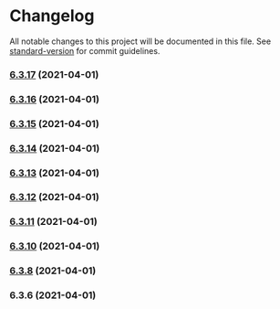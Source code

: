 # Changelog

All notable changes to this project will be documented in this file. See [standard-version](https://github.com/conventional-changelog/standard-version) for commit guidelines.

### [6.3.17](https://github.com/wheelroom/wheelroom/compare/@wheelroom/any@6.3.16...@wheelroom/any@6.3.17) (2021-04-01)

### [6.3.16](https://github.com/wheelroom/wheelroom/compare/@wheelroom/any@6.3.15...@wheelroom/any@6.3.16) (2021-04-01)

### [6.3.15](https://github.com/wheelroom/wheelroom/compare/@wheelroom/any@6.3.14...@wheelroom/any@6.3.15) (2021-04-01)

### [6.3.14](https://github.com/wheelroom/wheelroom/compare/@wheelroom/any@6.3.13...@wheelroom/any@6.3.14) (2021-04-01)

### [6.3.13](https://github.com/wheelroom/wheelroom/compare/@wheelroom/any@6.3.12...@wheelroom/any@6.3.13) (2021-04-01)

### [6.3.12](https://github.com/wheelroom/wheelroom/compare/@wheelroom/any@6.3.11...@wheelroom/any@6.3.12) (2021-04-01)

### [6.3.11](https://github.com/wheelroom/wheelroom/compare/@wheelroom/any@6.3.10...@wheelroom/any@6.3.11) (2021-04-01)

### [6.3.10](https://github.com/wheelroom/wheelroom/compare/@wheelroom/any@6.3.8...@wheelroom/any@6.3.10) (2021-04-01)

### [6.3.8](https://github.com/wheelroom/wheelroom/compare/@wheelroom/any@6.3.6...@wheelroom/any@6.3.8) (2021-04-01)

### 6.3.6 (2021-04-01)
